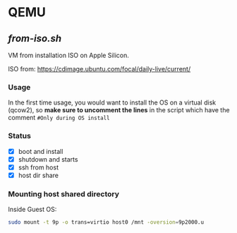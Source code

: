 # QEMU
## _from-iso.sh_
VM from installation ISO on Apple Silicon.

ISO from: https://cdimage.ubuntu.com/focal/daily-live/current/ 

### Usage
In the first time usage, you would want to install the OS on a virtual disk (qcow2), so **make sure to uncomment the lines** in the script which have the comment `#Only during OS install`

### Status
- [x] boot and install
- [x] shutdown and starts
- [x] ssh from host
- [x] host dir share

### Mounting host shared directory
Inside Guest OS:
```sh
sudo mount -t 9p -o trans=virtio host0 /mnt -oversion=9p2000.u
```
